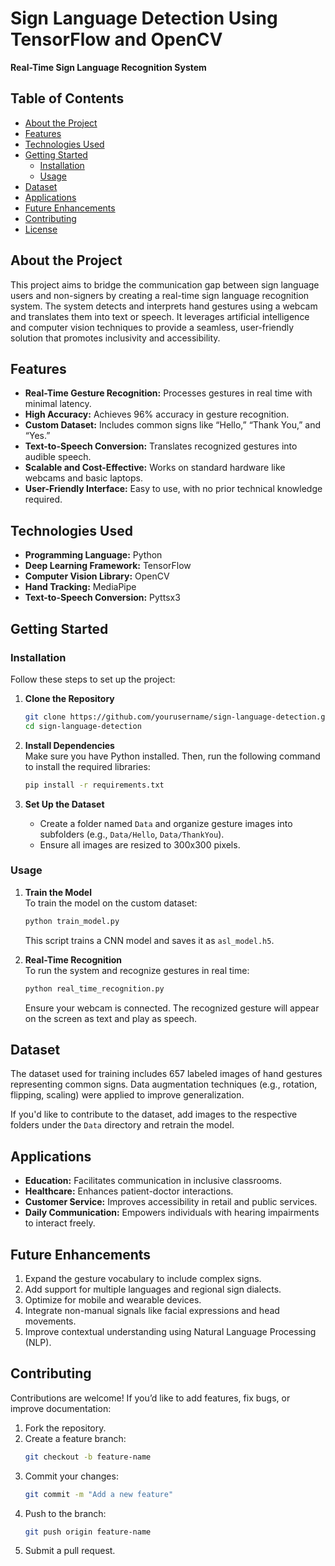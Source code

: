 # Sign Language Detection Using TensorFlow and OpenCV  

**Real-Time Sign Language Recognition System**  


## **Table of Contents**  
- [About the Project](#about-the-project)  
- [Features](#features)  
- [Technologies Used](#technologies-used)  
- [Getting Started](#getting-started)  
  - [Installation](#installation)  
  - [Usage](#usage)  
- [Dataset](#dataset)  
- [Applications](#applications)  
- [Future Enhancements](#future-enhancements)  
- [Contributing](#contributing)  
- [License](#license)  


## **About the Project**  
This project aims to bridge the communication gap between sign language users and non-signers by creating a real-time sign language recognition system. The system detects and interprets hand gestures using a webcam and translates them into text or speech. It leverages artificial intelligence and computer vision techniques to provide a seamless, user-friendly solution that promotes inclusivity and accessibility.  


## **Features**  
- **Real-Time Gesture Recognition:** Processes gestures in real time with minimal latency.  
- **High Accuracy:** Achieves 96% accuracy in gesture recognition.  
- **Custom Dataset:** Includes common signs like “Hello,” “Thank You,” and “Yes.”  
- **Text-to-Speech Conversion:** Translates recognized gestures into audible speech.  
- **Scalable and Cost-Effective:** Works on standard hardware like webcams and basic laptops.  
- **User-Friendly Interface:** Easy to use, with no prior technical knowledge required.  



## **Technologies Used**  
- **Programming Language:** Python  
- **Deep Learning Framework:** TensorFlow  
- **Computer Vision Library:** OpenCV  
- **Hand Tracking:** MediaPipe  
- **Text-to-Speech Conversion:** Pyttsx3  


## **Getting Started**  

### **Installation**  
Follow these steps to set up the project:  
1. **Clone the Repository**  
   ```bash  
   git clone https://github.com/yourusername/sign-language-detection.git  
   cd sign-language-detection  
   ```  

2. **Install Dependencies**  
   Make sure you have Python installed. Then, run the following command to install the required libraries:  
   ```bash  
   pip install -r requirements.txt  
   ```  

3. **Set Up the Dataset**  
   - Create a folder named `Data` and organize gesture images into subfolders (e.g., `Data/Hello`, `Data/ThankYou`).  
   - Ensure all images are resized to 300x300 pixels.  


### **Usage**  
1. **Train the Model**  
   To train the model on the custom dataset:  
   ```bash  
   python train_model.py  
   ```  
   This script trains a CNN model and saves it as `asl_model.h5`.  

2. **Real-Time Recognition**  
   To run the system and recognize gestures in real time:  
   ```bash  
   python real_time_recognition.py  
   ```  
   Ensure your webcam is connected. The recognized gesture will appear on the screen as text and play as speech.  


## **Dataset**  
The dataset used for training includes 657 labeled images of hand gestures representing common signs. Data augmentation techniques (e.g., rotation, flipping, scaling) were applied to improve generalization.  

If you'd like to contribute to the dataset, add images to the respective folders under the `Data` directory and retrain the model.  


## **Applications**  
- **Education:** Facilitates communication in inclusive classrooms.  
- **Healthcare:** Enhances patient-doctor interactions.  
- **Customer Service:** Improves accessibility in retail and public services.  
- **Daily Communication:** Empowers individuals with hearing impairments to interact freely.  


## **Future Enhancements**  
1. Expand the gesture vocabulary to include complex signs.  
2. Add support for multiple languages and regional sign dialects.  
3. Optimize for mobile and wearable devices.  
4. Integrate non-manual signals like facial expressions and head movements.  
5. Improve contextual understanding using Natural Language Processing (NLP).  


## **Contributing**  
Contributions are welcome! If you’d like to add features, fix bugs, or improve documentation:  
1. Fork the repository.  
2. Create a feature branch:  
   ```bash  
   git checkout -b feature-name  
   ```  
3. Commit your changes:  
   ```bash  
   git commit -m "Add a new feature"  
   ```  
4. Push to the branch:  
   ```bash  
   git push origin feature-name  
   ```  
5. Submit a pull request.  

